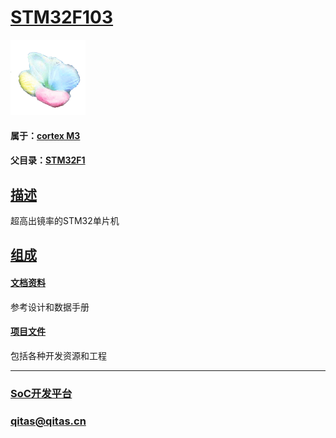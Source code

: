 ﻿# [STM32F103](https://github.com/sochub/STM32F103)

[![sites](SoC/SoC.png)](http://www.qitas.cn) 

#### 属于：[cortex M3](https://github.com/sochub/CM3)
#### 父目录：[STM32F1](https://github.com/sochub/STM32F1)

## [描述](https://github.com/sochub/STM32F103/wiki) 

超高出镜率的STM32单片机

## [组成](SoC/) 

#### [文档资料](docs/)

参考设计和数据手册

#### [项目文件](project/)

包括各种开发资源和工程

---

###  [SoC开发平台](http://www.qitas.cn)   

###  qitas@qitas.cn